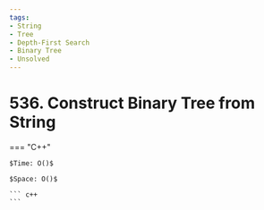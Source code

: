 ```yaml
---
tags:
- String
- Tree
- Depth-First Search
- Binary Tree
- Unsolved
---
```



# 536. Construct Binary Tree from String

=== "C++"

    $Time: O()$

    $Space: O()$

    ``` c++
    ```